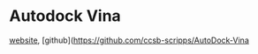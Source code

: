 # Autodock Vina
[website](https://vina.scripps.edu/), [github](https://github.com/ccsb-scripps/AutoDock-Vina